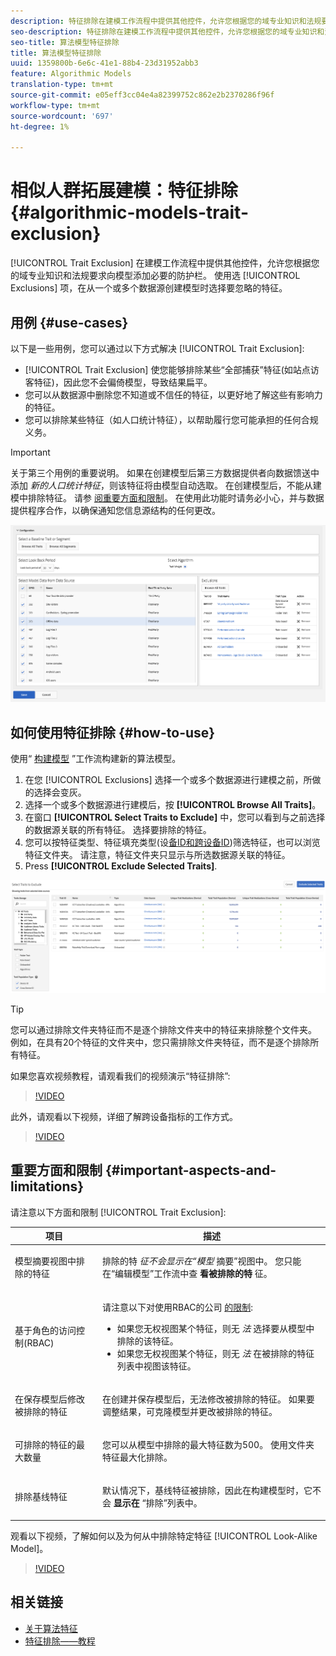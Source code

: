 ```yaml
---
description: 特征排除在建模工作流程中提供其他控件，允许您根据您的域专业知识和法规要求向模型添加必要的防护栏。 使用“排除”选项，在从一个或多个数据源创建模型时选择要忽略的特征。
seo-description: 特征排除在建模工作流程中提供其他控件，允许您根据您的域专业知识和法规要求向模型添加必要的防护栏。 使用“排除”选项，在从一个或多个数据源创建模型时选择要忽略的特征。
seo-title: 算法模型特征排除
title: 算法模型特征排除
uuid: 1359800b-6e6c-41e1-88b4-23d31952abb3
feature: Algorithmic Models
translation-type: tm+mt
source-git-commit: e05eff3cc04e4a82399752c862e2b2370286f96f
workflow-type: tm+mt
source-wordcount: '697'
ht-degree: 1%

---
```



# 相似人群拓展建模：特征排除 {#algorithmic-models-trait-exclusion}

[!UICONTROL Trait Exclusion] 在建模工作流程中提供其他控件，允许您根据您的域专业知识和法规要求向模型添加必要的防护栏。 使用选 [!UICONTROL Exclusions] 项，在从一个或多个数据源创建模型时选择要忽略的特征。

## 用例 {#use-cases}

以下是一些用例，您可以通过以下方式解决 [!UICONTROL Trait Exclusion]:

* [!UICONTROL Trait Exclusion] 使您能够排除某些“全部捕获”特征(如站点访客特征)，因此您不会偏倚模型，导致结果扁平。
* 您可以从数据源中删除您不知道或不信任的特征，以更好地了解这些有影响力的特征。
* 您可以排除某些特征（如人口统计特征），以帮助履行您可能承担的任何合规义务。

>[!IMPORTANT]
>
>关于第三个用例的重要说明。 如果在创建模型后第三方数据提供者向数据馈送中添加 *新的人口统计特征*，则该特征将由模型自动选取。 在创建模型后，不能从建模中排除特征。 请参 [阅重要方面和限制](../../features/algorithmic-models/trait-exclusion-algo-models.md#important-aspects-and-limitations)。 在使用此功能时请务必小心，并与数据提供程序合作，以确保通知您信息源结构的任何更改。

![](assets/lam_exclude_traits.png)

## 如何使用特征排除 {#how-to-use}

使用“ [构建模型](../../features/algorithmic-models/create-model.md#build-model) ”工作流构建新的算法模型。

1. 在您 [!UICONTROL Exclusions] 选择一个或多个数据源进行建模之前，所做的选择会变灰。
2. 选择一个或多个数据源进行建模后，按 **[!UICONTROL Browse All Traits]**。
3. 在窗口 **[!UICONTROL Select Traits to Exclude]** 中，您可以看到与之前选择的数据源关联的所有特征。 选择要排除的特征。
4. 您可以按特征类型、特征填充类型(设[备ID](../../reference/ids-in-aam.md)[和跨设备ID](../../reference/ids-in-aam.md))筛选特征，也可以浏览特征文件夹。 请注意，特征文件夹只显示与所选数据源关联的特征。
5. Press **[!UICONTROL Exclude Selected Traits]**.

![特征排除](assets/trait-exclusions-browse-traits.png)

>[!TIP]
>
>您可以通过排除文件夹特征而不是逐个排除文件夹中的特征来排除整个文件夹。 例如，在具有20个特征的文件夹中，您只需排除文件夹特征，而不是逐个排除所有特征。

如果您喜欢视频教程，请观看我们的视频演示“特征排除”:

>[!VIDEO](https://video.tv.adobe.com/v/25569/?quality=12)

此外，请观看以下视频，详细了解跨设备指标的工作方式。

>[!VIDEO](https://docs.adobe.com/content/help/en/audience-manager-learn/tutorials/build-and-manage-audiences/profile-merge/understanding-cross-device-metrics-in-audience-manager.html)

## 重要方面和限制 {#important-aspects-and-limitations}

请注意以下方面和限制 [!UICONTROL Trait Exclusion]:

<table id="table_BA5C3545BC9E4717BD567B00C803AA53"> 
 <thead> 
  <tr> 
   <th colname="col1" class="entry"> 项目 </th> 
   <th colname="col2" class="entry"> 描述 </th>
  </tr> 
 </thead>
 <tbody> 
  <tr> 
   <td colname="col1"> <p>模型摘要视图中排除的特征 </p> </td>
   <td colname="col2"> <p>排除的特 <i>征不会显示在“模型</i> 摘要”视图中。 您只能在“编辑模型”工作流中查 <b><span class="uicontrol"> 看被排除的特</span></b> 征。 </p> </td>
  </tr> 
  <tr> 
   <td colname="col1"> <p>基于角色的访问控制(RBAC) </p> </td>
   <td colname="col2"> <p>请注意以下对使用RBAC的公司 <a href="../../features/administration/administration-overview.md#administration"> 的限制</a>: </p> <p>
     <ul id="ul_38A4056C235B428C822EA4A353893786"> 
      <li id="li_2624FB35581F4807B8530910D63FFDBF">如果您无权视图某个特征，则无 <i>法</i> 选择要从模型中排除的该特征。 </li>
      <li id="li_3FD7A12AAAA8462EA84A760C05F20379">如果您无权视图某个特征，则无 <i>法</i> 在被排除的特征列表中视图该特征。 </li>
     </ul> </p> </td>
  </tr> 
  <tr> 
   <td colname="col1"> <p>在保存模型后修改被排除的特征 </p> </td>
   <td colname="col2"> <p>在创建并保存模型后，无法修改被排除的特征。 如果要调整结果，可克隆模型并更改被排除的特征。 </p> </td>
  </tr> 
  <tr> 
   <td colname="col1"> <p>可排除的特征的最大数量 </p> </td>
   <td colname="col2"> <p>您可以从模型中排除的最大特征数为500。 使用文件夹特征最大化排除。 </p> </td>
  </tr> 
  <tr> 
   <td colname="col1"> <p>排除基线特征 </p> </td>
   <td colname="col2"> <p>默认情况下，基线特征被排除，因此在构建模型时，它不会 <b><span class="uicontrol"> 显示在</span></b> “排除”列表中。 </p> </td>
  </tr>
 </tbody>
</table>

观看以下视频，了解如何以及为何从中排除特定特征 [!UICONTROL Look-Alike Model]。

>[!VIDEO](https://video.tv.adobe.com/v/25569/)

## 相关链接

* [关于算法特征](/help/using/features/algorithmic-models/understanding-models.md)
* [特征排除——教程](https://helpx.adobe.com/audience-manager/kt/using/excluding-traits-look-alike-model-feature-video-use.html)